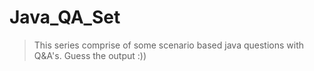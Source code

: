 # Java_QA_Set

> This series comprise of some scenario based java questions with Q&A's. Guess the output :))
